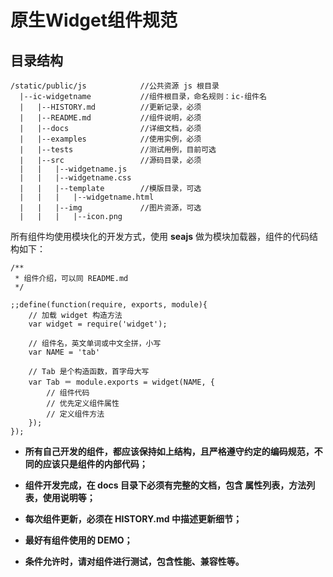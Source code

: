 # 原生Widget组件规范


## 目录结构
    
    /static/public/js            //公共资源 js 根目录
      |--ic-widgetname           //组件根目录，命名规则：ic-组件名
      |   |--HISTORY.md          //更新记录，必须
      |   |--README.md           //组件说明，必须
      |   |--docs                //详细文档，必须
      |   |--examples            //使用实例，必须
      |   |--tests               //测试用例，目前可选
      |   |--src                 //源码目录，必须
      |   |   |--widgetname.js
      |   |   |--widgetname.css
      |   |   |--template        //模版目录，可选
      |   |   |   |--widgetname.html
      |   |   |--img             //图片资源，可选
      |   |   |   |--icon.png




所有组件均使用模块化的开发方式，使用 **seajs** 做为模块加载器，组件的代码结构如下：
    
    /**
     * 组件介绍，可以同 README.md
     */
     
    ;;define(function(require, exports, module){
        // 加载 widget 构造方法
        var widget = require('widget');
        
        // 组件名，英文单词或中文全拼，小写
        var NAME = 'tab'
        
        // Tab 是个构造函数，首字母大写
        var Tab ＝ module.exports = widget(NAME, {
            // 组件代码
            // 优先定义组件属性
            // 定义组件方法
        });
    });
    
 * **所有自己开发的组件，都应该保持如上结构，且严格遵守约定的编码规范，不同的应该只是组件的内部代码；**
 
 * **组件开发完成，在 docs 目录下必须有完整的文档，包含 属性列表，方法列表，使用说明等；**
 
 * **每次组件更新，必须在 HISTORY.md 中描述更新细节；**
 
 * **最好有组件使用的 DEMO；**
 
 * **条件允许时，请对组件进行测试，包含性能、兼容性等。**
